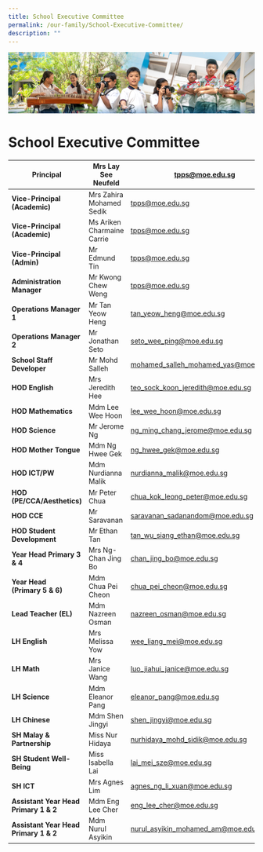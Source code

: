 ```yaml
---
title: School Executive Committee
permalink: /our-family/School-Executive-Committee/
description: ""
---
```

![](/images/AboutUs.jpg)

School Executive Committee
==========================


| **Principal**                         | Mrs Lay See Neufeld        | tpps@moe.edu.sg                       |
|---------------------------------------|----------------------------|---------------------------------------|
| **Vice-Principal<br>(Academic)**      | Mrs Zahira Mohamed Sedik   | tpps@moe.edu.sg                       |
| **Vice-Principal<br>(Academic)**      | Ms Ariken Charmaine Carrie | tpps@moe.edu.sg                       |
| **Vice-Principal<br>(Admin)**         | Mr Edmund Tin              | tpps@moe.edu.sg                       |
| **Administration Manager<br>**       | Mr Kwong Chew Weng<br>     | tpps@moe.edu.sg                       |
| **Operations Manager 1**              | Mr Tan Yeow Heng           | tan_yeow_heng@moe.edu.sg              |
| **Operations Manager 2**              | Mr Jonathan Seto           | seto_wee_ping@moe.edu.sg              |
| **School Staff Developer**            | Mr Mohd Salleh             | mohamed_salleh_mohamed_yas@moe.edu.sg |
| **HOD English**                       | Mrs Jeredith Hee           | teo_sock_koon_jeredith@moe.edu.sg     |
| **HOD Mathematics**                   | Mdm Lee Wee Hoon           | lee_wee_hoon@moe.edu.sg               |
| **HOD Science**                       | Mr Jerome Ng               | ng_ming_chang_jerome@moe.edu.sg       |
| **HOD Mother Tongue**                 | Mdm Ng Hwee Gek            | ng_hwee_gek@moe.edu.sg                |
| **HOD ICT/PW**                        | Mdm Nurdianna Malik        | nurdianna_malik@moe.edu.sg            |
| **HOD (PE/CCA/Aesthetics)**           | Mr Peter Chua              | chua_kok_leong_peter@moe.edu.sg       |
| **HOD CCE**                           | Mr Saravanan               | saravanan_sadanandom@moe.edu.sg       |
| **HOD Student Development**           | Mr Ethan Tan               | tan_wu_siang_ethan@moe.edu.sg         |
| **Year Head Primary 3 &amp; 4**           | Mrs Ng-Chan Jing Bo        | chan_jing_bo@moe.edu.sg               |
| **Year Head<br>(Primary 5 &amp; 6)**      | Mdm Chua Pei Cheon         | chua_pei_cheon@moe.edu.sg             |
| **Lead Teacher (EL)**                 | Mdm Nazreen Osman          | nazreen_osman@moe.edu.sg              |
| **LH English**                        | Mrs Melissa Yow            | wee_liang_mei@moe.edu.sg              |
| **LH Math**                           | Mrs Janice Wang            | luo_jiahui_janice@moe.edu.sg          |
| **LH Science**                        | Mdm Eleanor Pang           | eleanor_pang@moe.edu.sg               |
| **LH Chinese**                        | Mdm Shen Jingyi            | shen_jingyi@moe.edu.sg                |
| **SH Malay &amp; Partnership**            | Miss Nur Hidaya            | nurhidaya_mohd_sidik@moe.edu.sg       |
| **SH Student Well-Being**             |  Miss Isabella Lai<br>     | lai_mei_sze@moe.edu.sg                |
| **SH ICT**                            |  Mrs Agnes Lim<br>         | agnes_ng_li_xuan@moe.edu.sg           |
| **Assistant Year Head Primary 1 &amp; 2** | Mdm Eng Lee Cher           | eng_lee_cher@moe.edu.sg               |
| **Assistant Year Head Primary 1 &amp; 2** | Mdm Nurul Asyikin          | nurul_asyikin_mohamed_am@moe.edu.sg   |